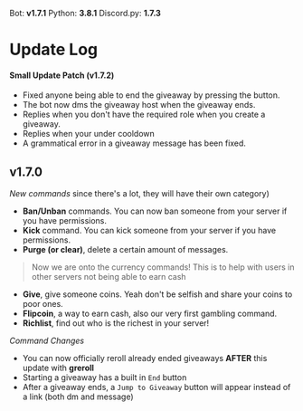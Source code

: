 Bot: **v1.7.1**
Python: **3.8.1**
Discord.py: **1.7.3**

# Update Log

#### Small Update Patch **(v1.7.2)**
- Fixed anyone being able to end the giveaway by pressing the button.
- The bot now dms the giveaway host when the giveaway ends.
- Replies when you don't have the required role when you create a giveaway.
- Replies when your under cooldown
- A grammatical error in a giveaway message has been fixed.

## **v1.7.0**

_New commands_ since there's a lot, they will have their own category)
- **Ban/Unban** commands. You can now ban someone from your server if you have permissions.
- **Kick** command. You can kick someone from your server if you have permissions.
- **Purge (or clear)**, delete a certain amount of messages.

> Now we are onto the currency commands! This is to help with users in other servers not being able to earn cash
- **Give**, give someone coins. Yeah don't be selfish and share your coins to poor ones.
- **Flipcoin**, a way to earn cash, also our very first gambling command.
- **Richlist**, find out who is the richest in your server!

_Command Changes_
- You can now officially reroll already ended giveaways **AFTER** this update with **greroll**
- Starting a giveaway has a built in `End` button
- After a giveaway ends, a `Jump to Giveaway` button will appear instead of a link (both dm and message)



